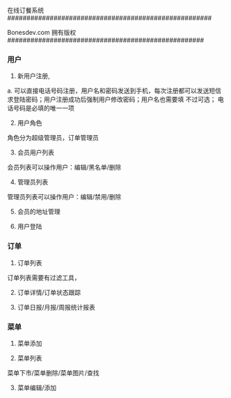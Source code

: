 在线订餐系统
#####################################################

Bonesdev.com 拥有版权
###################################################



### 用户

1. 新用户注册, 

  a. 可以直接电话号码注册，用户名和密码发送到手机，每次注册都可以发送短信求登陆密码；用户注册成功后强制用户修改密码；用户名也需要填 不过可选； 电话号码是必填的唯一一项
  
  
2. 用户角色

  角色分为超级管理员，订单管理员
  
  
3. 会员用户列表

  会员列表可以操作用户：编辑/黑名单/删除

4. 管理员列表

  管理员列表可以操作用户：编辑/禁用/删除
  
5. 会员的地址管理
  

5. 用户登陆


### 订单

1. 订单列表

  订单列表需要有过滤工具，

2. 订单详情/订单状态跟踪


3. 订单日报/月报/周报统计报表


### 菜单

1. 菜单添加

2. 菜单列表

  菜单下市/菜单删除/菜单图片/查找
  
3. 菜单编辑/添加


### 


